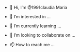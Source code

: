 - 👋 Hi, I’m @1991claudia Maria

- 👀 I’m interested in ...
- 🌱 I’m currently learning ...
- 💞️ I’m looking to collaborate on ...
- 📫 How to reach me ...

<!---
1991cla/1991cla is a ✨ special ✨ repository because its `README.md` (this file) appears on your GitHub profile.
You can click the Preview link to take a look at your changes.
--->

